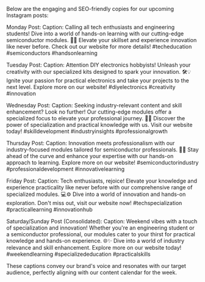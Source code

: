 Below are the engaging and SEO-friendly copies for our upcoming Instagram posts:

Monday Post:
Caption: Calling all tech enthusiasts and engineering students! Dive into a world of hands-on learning with our cutting-edge semiconductor modules. 🔬✨ Elevate your skillset and experience innovation like never before. Check out our website for more details! #techeducation #semiconductors #handsonlearning

Tuesday Post:
Caption: Attention DIY electronics hobbyists! Unleash your creativity with our specialized kits designed to spark your innovation. 🛠💡 Ignite your passion for practical electronics and take your projects to the next level. Explore more on our website! #diyelectronics #creativity #innovation

Wednesday Post:
Caption: Seeking industry-relevant content and skill enhancement? Look no further! Our cutting-edge modules offer a specialized focus to elevate your professional journey. 🚀💼 Discover the power of specialization and practical knowledge with us. Visit our website today! #skilldevelopment #industryinsights #professionalgrowth

Thursday Post:
Caption: Innovation meets professionalism with our industry-focused modules tailored for semiconductor professionals. 🌟🔧 Stay ahead of the curve and enhance your expertise with our hands-on approach to learning. Explore more on our website! #semiconductorindustry #professionaldevelopment #innovativelearning

Friday Post:
Caption: Tech enthusiasts, rejoice! Elevate your knowledge and experience practicality like never before with our comprehensive range of specialized modules. 💻⚙️ Dive into a world of innovation and hands-on exploration. Don't miss out, visit our website now! #techspecialization #practicallearning #innovationhub

Saturday/Sunday Post (Consolidated):
Caption: Weekend vibes with a touch of specialization and innovation! Whether you're an engineering student or a semiconductor professional, our modules cater to your thirst for practical knowledge and hands-on experience. 🌐✨ Dive into a world of industry relevance and skill enhancement. Explore more on our website today! #weekendlearning #specializededucation #practicalskills

These captions convey our brand's voice and resonates with our target audience, perfectly aligning with our content calendar for the week.